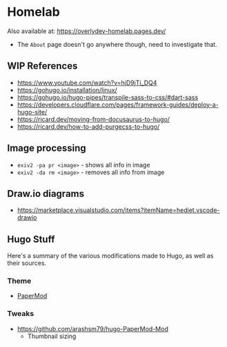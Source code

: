 # Homelab

Also available at: https://overlydev-homelab.pages.dev/

- The `About` page doesn't go anywhere though, need to investigate that.

## WIP References

- https://www.youtube.com/watch?v=hjD9jTi_DQ4
- https://gohugo.io/installation/linux/
- https://gohugo.io/hugo-pipes/transpile-sass-to-css/#dart-sass
- https://developers.cloudflare.com/pages/framework-guides/deploy-a-hugo-site/
- https://ricard.dev/moving-from-docusaurus-to-hugo/
- https://ricard.dev/how-to-add-purgecss-to-hugo/

## Image processing

- `exiv2 -pa pr <image>` - shows all info in image
- `exiv2 -da rm <image>` - removes all info from image

## Draw.io diagrams

- https://marketplace.visualstudio.com/items?itemName=hediet.vscode-drawio

## Hugo Stuff

Here's a summary of the various modifications made to Hugo, as well as their sources.

### Theme
- [PaperMod](https://github.com/adityatelange/hugo-PaperMod/)

### Tweaks
- https://github.com/arashsm79/hugo-PaperMod-Mod
    - Thumbnail sizing